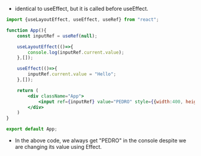 - identical to useEffect, but it is called before useEffect.

```jsx
import {useLayoutEffect, useEffect, useRef} from "react";

function App(){
	const inputRef = useRef(null);

	useLayoutEffect(()=>{
		console.log(inputRef.current.value);
	},[]);

	useEffect(()=>{
		inputRef.current.value = "Hello";
	},[]);

	return (
		<div className="App">
			<input ref={inputRef} value="PEDRO" style={{width:400, height:100}} />
		</div>
	)
}

export default App;
```

- In the above code, we always get "PEDRO" in the console despite we are changing its value using Effect.